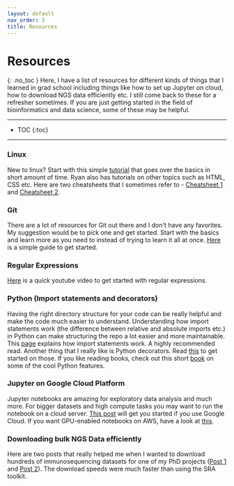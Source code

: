 ```yaml
---
layout: default 
nav_order: 3
title: Resources 
---
```

# Resources
{: .no_toc }
Here, I have a list of resources for different kinds of things that I learned in grad school including things like how to set up Jupyter on cloud, how to download NGS data efficiently etc. I still come back to these for a refresher sometimes. If you are just getting started in the field of bioinformatics and data science, some of these may be helpful.

---
- TOC
{:toc}
---


### Linux
New to linux? Start with this simple [tutorial](https://ryanstutorials.net/linuxtutorial/) that goes over the basics in short amount of time. Ryan also has tutorials on other topics such as HTML, CSS etc.  Here are two cheatsheets that I sometimes refer to - [Cheatsheet 1](https://wiki.bits.vib.be/index.php/Linux_Beginner%27s_Shell_Cheat_page) and [Cheatsheet 2](https://wiki.bits.vib.be/index.php/The_practical_command_line_cheat_sheet). 

### Git 
There are a lot of resources for Git out there and I don't have any favorites. My suggestion would be to pick one and get started. Start with the 
basics and learn more as you need to instead of trying to learn it all at once. 
[Here](https://kbroman.org/github_tutorial/) is a simple guide to get started.  

### Regular Expressions
[Here](https://www.youtube.com/watch?v=DRR9fOXkfRE&feature=youtu.be) is a quick youtube video to get started with regular expressions. 


### Python (Import statements and decorators)
Having the right directory structure for your code can be really helpful and make the code much easier to understand. Understanding how import statements work (the difference between relative and absolute imports etc.) in Python can make structuring the repo a lot easier and more maintainable. This [page](https://chrisyeh96.github.io/2017/08/08/definitive-guide-python-imports.html) explains how import statements work. A highly recommended read. Another thing that I really like is Python decorators. Read [this](https://realpython.com/primer-on-python-decorators/) to get started on those. If you like reading books, check out this short [book](https://www.amazon.com/Python-Tricks-Buffet-Awesome-Features-ebook/dp/B0785Q7GSY) on some of the cool Python features. 


### Jupyter on Google Cloud Platform  
Jupyter notebooks are amazing for exploratory data analysis and much more. For bigger datasets and high compute tasks you may want to run the notebook on a cloud server. [This post](https://jeffdelaney.me/blog/running-jupyter-notebook-google-cloud-platform/) will get you started if you use Google Cloud. If you want GPU-enabled notebooks on AWS, have a look at [this](https://course.fast.ai/start_aws).

### Downloading bulk NGS Data efficiently
Here are two posts that really helped me when I wanted to download hundreds of immunosequencing datasets for one of my PhD projects ([Post 1](https://www.michaelgerth.net/news--blog/how-to-efficiently-bulk-download-ngs-data-from-sequence-read-databases) and [Post 2](https://www.biostars.org/p/325010/)). The download speeds were much faster than using the SRA toolkit. 